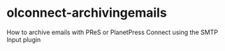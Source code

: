 # olconnect-archivingemails
How to archive emails with PReS or PlanetPress Connect using the SMTP Input plugin
